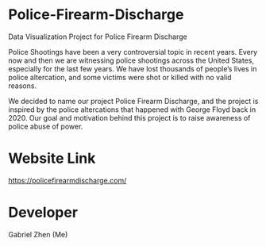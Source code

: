 # Police-Firearm-Discharge
Data Visualization Project for Police Firearm Discharge

Police Shootings have been a very controversial topic in recent years. Every now and then we are witnessing police shootings across the United States, especially for the last few years. We have lost thousands of people’s lives in police altercation, and some victims were shot or killed with no valid reasons.

We decided to name our project Police Firearm Discharge, and the project is inspired by the police altercations that happened with George Floyd back in 2020. Our goal and motivation behind this project is to raise awareness of police abuse of power.


# Website Link
https://policefirearmdischarge.com/

# Developer
Gabriel Zhen (Me)
